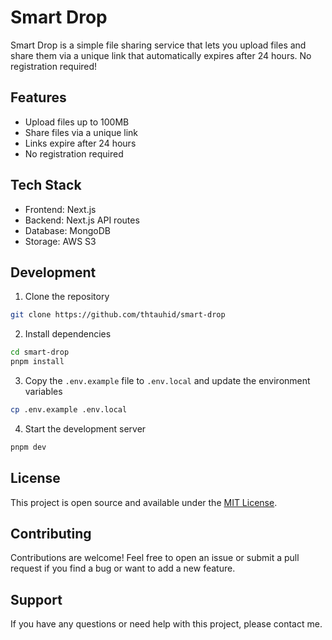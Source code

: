 # Smart Drop

Smart Drop is a simple file sharing service that lets you upload files and share them via a unique link that automatically expires after 24 hours. No registration required!

## Features

- Upload files up to 100MB
- Share files via a unique link
- Links expire after 24 hours
- No registration required

## Tech Stack

- Frontend: Next.js
- Backend: Next.js API routes
- Database: MongoDB
- Storage: AWS S3

## Development

1. Clone the repository

```bash
git clone https://github.com/thtauhid/smart-drop
```

2. Install dependencies

```bash
cd smart-drop
pnpm install
```

3. Copy the `.env.example` file to `.env.local` and update the environment variables

```bash
cp .env.example .env.local
```

4. Start the development server

```bash
pnpm dev
```

## License

This project is open source and available under the [MIT License](LICENSE).

## Contributing

Contributions are welcome! Feel free to open an issue or submit a pull request if you find a bug or want to add a new feature.

## Support

If you have any questions or need help with this project, please contact me.
